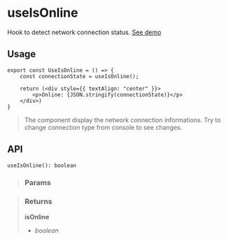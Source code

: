 # useIsOnline
Hook to detect network connection status. [See demo](https://nDriaDev.io/react-tools/#/hooks/events/useIsOnline)

## Usage

```tsx
export const UseIsOnline = () => {
	const connectionState = useIsOnline();

	return (<div style={{ textAlign: "center" }}>
		<p>Online: {JSON.stringify(connectionState)}</p>
	</div>)
}
```

> The component display the network connection informations. Try to change connection type from console to see changes.


## API

```tsx
useIsOnline(): boolean
```

> ### Params
>
>
>

> ### Returns
>
> __isOnline__
> - _boolean_  
>